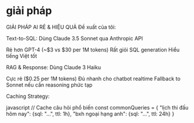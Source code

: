 # giải pháp
GIẢI PHÁP AI RẺ & HIỆU QUẢ
Đề xuất của tôi:

Text-to-SQL: Dùng Claude 3.5 Sonnet qua Anthropic API

Rẻ hơn GPT-4 (~$3 vs $30 per 1M tokens)
Rất giỏi SQL generation
Hiểu tiếng Việt tốt


RAG & Response: Dùng Claude 3 Haiku

Cực rẻ ($0.25 per 1M tokens)
Đủ nhanh cho chatbot realtime
Fallback to Sonnet nếu cần reasoning phức tạp


Caching Strategy:

javascript   // Cache câu hỏi phổ biến
   const commonQueries = {
     "lịch thi đấu hôm nay": {sql: "...", ttl: 1h},
     "bxh ngoại hạng anh": {sql: "...", ttl: 24h}
   }
